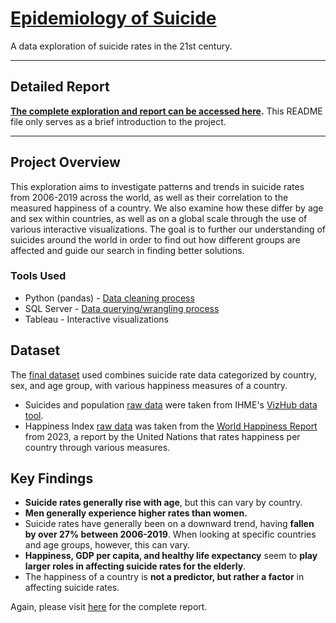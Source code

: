 # [Epidemiology of Suicide](https://jamesinjune.github.io/Epidemiology_of_Suicide/)
A data exploration of suicide rates in the 21st century.

---

## Detailed Report
**[The complete exploration and report can be accessed here](https://jamesinjune.github.io/Epidemiology_of_Suicide/).** This README file only serves as a brief introduction to the project.

---

## Project Overview
This exploration aims to investigate patterns and trends in suicide rates from 2006-2019 across the world, as well as their correlation to the measured happiness of a country. We also examine how these differ by age and sex within countries, as well as on a global scale through the use of various interactive visualizations. The goal is to further our understanding of suicides around the world in order to find out how different groups are affected and guide our search in finding better solutions.

### Tools Used
- Python (pandas) - [Data cleaning process](https://github.com/jamesinjune/Suicide_Rates_Exploration/tree/main/notebooks)
- SQL Server - [Data querying/wrangling process](https://github.com/jamesinjune/Suicide_Rates_Exploration/blob/main/suicides_queries_views.sql)
- Tableau - Interactive visualizations

## Dataset
The [final dataset](https://github.com/jamesinjune/Suicide_Rates_Exploration/blob/main/final_visualization_data/Suicides_Rates_Happiness_datasets.xls) used combines suicide rate data categorized by country, sex, and age group, with various happiness measures of a country.

- Suicides and population [raw data](https://github.com/jamesinjune/Suicide_Rates_Exploration/tree/main/raw_data) were taken from IHME's [VizHub data tool](https://vizhub.healthdata.org/gbd-results/).
- Happiness Index [raw data](https://github.com/jamesinjune/Suicide_Rates_Exploration/blob/main/raw_data/DataForTable2.1WHR2023.csv) was taken from the [World Happiness Report](https://worldhappiness.report/data/) from 2023, a report by the United Nations that rates happiness per country through various measures.

## Key Findings
- **Suicide rates generally rise with age**, but this can vary by country.
- **Men generally experience higher rates than women.**
- Suicide rates have generally been on a downward trend, having **fallen by over 27\% between 2006-2019**. When looking at specific countries and age groups, however, this can vary.
- **Happiness, GDP per capita, and healthy life expectancy** seem to **play larger roles in affecting suicide rates for the elderly**.
- The happiness of a country is **not a predictor, but rather a factor** in affecting suicide rates.

Again, please visit [here](https://jamesinjune.github.io/Epidemiology_of_Suicide/) for the complete report.
